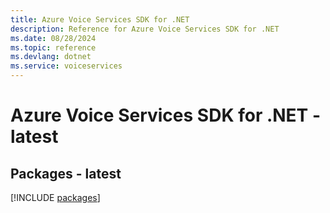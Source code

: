 ```yaml
---
title: Azure Voice Services SDK for .NET
description: Reference for Azure Voice Services SDK for .NET
ms.date: 08/28/2024
ms.topic: reference
ms.devlang: dotnet
ms.service: voiceservices
---
```

# Azure Voice Services SDK for .NET - latest
## Packages - latest
[!INCLUDE [packages](voice-services-index.md)]